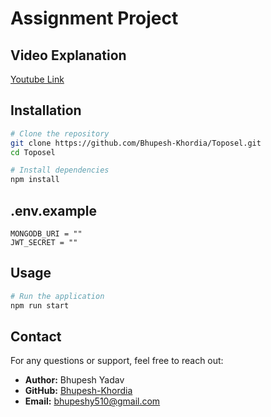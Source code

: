 # Assignment Project

## Video Explanation

 [Youtube Link](https://www.youtube.com/watch?v=dgdBPDpnBjk)

## Installation
```sh
# Clone the repository
git clone https://github.com/Bhupesh-Khordia/Toposel.git
cd Toposel

# Install dependencies
npm install
```

## .env.example
```
MONGODB_URI = ""
JWT_SECRET = ""
```

## Usage
```sh
# Run the application
npm run start
```

## Contact
For any questions or support, feel free to reach out:
- **Author:** Bhupesh Yadav
- **GitHub:** [Bhupesh-Khordia](https://github.com/Bhupesh-Khordia)
- **Email:** [bhupeshy510@gmail.com](mailto:bhupeshy510@gmail.com)

